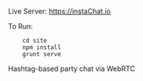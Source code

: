 Live Server: https://instaChat.io

To Run:
```
    cd site
    npm install
    grunt serve
```

Hashtag-based party chat via WebRTC